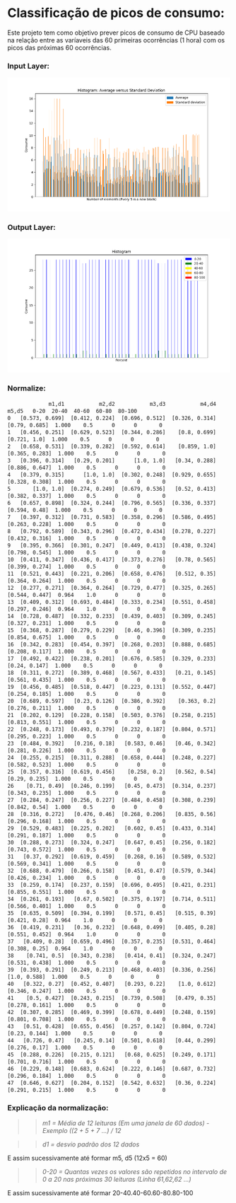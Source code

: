 # Classificação de picos de consumo:

Este projeto tem como objetivo prever picos de consumo de CPU baseado na relação entre as varíaveis das 60 primeiras ocorrências (1 hora) com os picos das próximas 60 ocorrências.

### Input Layer:

<img src="https://github.com/vinhali/advanced_monitoring/blob/master/neural-network/classification/img/input_layer.png?raw=true"/>

### Output Layer:

<img src="https://github.com/vinhali/advanced_monitoring/blob/master/neural-network/classification/img/output_layer.png?raw=true"/>

### Normalize:

                 m1,d1           m2,d2           m3,d3           m4,d4           m5,d5   0-20  20-40  40-60  60-80  80-100
    0   [0.573, 0.699]  [0.412, 0.224]  [0.696, 0.512]  [0.326, 0.314]   [0.79, 0.685]  1.000    0.5      0      0       0
    1   [0.456, 0.251]  [0.629, 0.523]  [0.344, 0.286]    [0.8, 0.699]    [0.721, 1.0]  1.000    0.5      0      0       0
    2   [0.658, 0.531]  [0.339, 0.282]  [0.592, 0.614]    [0.859, 1.0]  [0.365, 0.283]  1.000    0.5      0      0       0
    3   [0.396, 0.314]   [0.29, 0.201]      [1.0, 1.0]   [0.34, 0.288]  [0.886, 0.647]  1.000    0.5      0      0       0
    4   [0.379, 0.315]      [1.0, 1.0]  [0.302, 0.248]  [0.929, 0.655]  [0.328, 0.308]  1.000    0.5      0      0       0
    5       [1.0, 1.0]  [0.274, 0.249]  [0.679, 0.536]   [0.52, 0.413]  [0.382, 0.337]  1.000    0.5      0      0       0
    6   [0.657, 0.898]  [0.324, 0.244]  [0.796, 0.565]  [0.336, 0.337]   [0.594, 0.48]  1.000    0.5      0      0       0
    7   [0.397, 0.312]  [0.731, 0.583]  [0.358, 0.296]  [0.586, 0.495]  [0.263, 0.228]  1.000    0.5      0      0       0
    8   [0.792, 0.589]  [0.343, 0.296]  [0.472, 0.434]  [0.278, 0.227]  [0.432, 0.316]  1.000    0.5      0      0       0
    9   [0.395, 0.366]  [0.301, 0.247]  [0.449, 0.413]  [0.438, 0.324]  [0.798, 0.545]  1.000    0.5      0      0       0
    10  [0.411, 0.347]  [0.436, 0.417]  [0.373, 0.276]   [0.78, 0.565]  [0.399, 0.274]  1.000    0.5      0      0       0
    11  [0.521, 0.443]  [0.221, 0.206]  [0.658, 0.476]   [0.512, 0.35]  [0.364, 0.264]  1.000    0.5      0      0       0
    12  [0.277, 0.271]  [0.364, 0.264]  [0.729, 0.477]  [0.325, 0.265]  [0.544, 0.447]  0.964    1.0      0      0       0
    13  [0.409, 0.312]  [0.693, 0.484]  [0.333, 0.234]  [0.551, 0.458]  [0.297, 0.246]  0.964    1.0      0      0       0
    14  [0.728, 0.487]  [0.332, 0.233]  [0.439, 0.403]  [0.309, 0.245]  [0.327, 0.231]  1.000    0.5      0      0       0
    15  [0.368, 0.287]  [0.279, 0.229]   [0.46, 0.396]  [0.309, 0.235]  [0.854, 0.675]  1.000    0.5      0      0       0
    16  [0.342, 0.283]  [0.454, 0.397]  [0.268, 0.203]  [0.888, 0.685]  [0.208, 0.117]  1.000    0.5      0      0       0
    17  [0.492, 0.422]  [0.238, 0.201]  [0.676, 0.585]  [0.329, 0.233]   [0.24, 0.147]  1.000    0.5      0      0       0
    18  [0.311, 0.272]  [0.389, 0.468]  [0.567, 0.433]   [0.21, 0.145]  [0.561, 0.435]  1.000    0.5      0      0       0
    19  [0.456, 0.485]  [0.518, 0.447]  [0.223, 0.131]  [0.552, 0.447]  [0.254, 0.185]  1.000    0.5      0      0       0
    20  [0.689, 0.597]   [0.23, 0.126]  [0.386, 0.392]    [0.363, 0.2]  [0.276, 0.211]  1.000    0.5      0      0       0
    21  [0.202, 0.129]  [0.228, 0.158]  [0.503, 0.376]  [0.258, 0.215]  [0.813, 0.551]  1.000    0.5      0      0       0
    22  [0.248, 0.173]  [0.493, 0.379]  [0.232, 0.187]  [0.804, 0.571]  [0.295, 0.223]  1.000    0.5      0      0       0
    23  [0.484, 0.392]   [0.216, 0.18]   [0.583, 0.46]   [0.46, 0.342]  [0.281, 0.226]  1.000    0.5      0      0       0
    24  [0.255, 0.215]  [0.311, 0.288]  [0.658, 0.444]  [0.248, 0.227]  [0.582, 0.523]  1.000    0.5      0      0       0
    25  [0.357, 0.316]  [0.619, 0.456]    [0.258, 0.2]   [0.562, 0.54]   [0.29, 0.235]  1.000    0.5      0      0       0
    26    [0.71, 0.49]  [0.246, 0.199]   [0.45, 0.473]  [0.314, 0.237]  [0.343, 0.235]  1.000    0.5      0      0       0
    27  [0.284, 0.247]  [0.256, 0.227]  [0.484, 0.458]  [0.308, 0.239]   [0.842, 0.54]  1.000    0.5      0      0       0
    28  [0.316, 0.272]   [0.476, 0.46]  [0.268, 0.206]   [0.835, 0.56]  [0.296, 0.168]  1.000    0.5      0      0       0
    29  [0.529, 0.483]  [0.225, 0.202]   [0.602, 0.45]  [0.433, 0.314]  [0.291, 0.187]  1.000    0.5      0      0       0
    30  [0.288, 0.273]  [0.324, 0.247]   [0.647, 0.45]  [0.256, 0.182]  [0.743, 0.572]  1.000    0.5      0      0       0
    31   [0.37, 0.292]  [0.619, 0.459]   [0.268, 0.16]  [0.589, 0.532]  [0.569, 0.341]  1.000    0.5      0      0       0
    32  [0.688, 0.479]  [0.266, 0.158]   [0.451, 0.47]  [0.579, 0.344]  [0.426, 0.234]  1.000    0.5      0      0       0
    33  [0.259, 0.174]  [0.237, 0.159]  [0.696, 0.495]  [0.421, 0.231]  [0.855, 0.551]  1.000    0.5      0      0       0
    34  [0.261, 0.193]   [0.67, 0.502]  [0.375, 0.197]  [0.714, 0.511]  [0.566, 0.401]  1.000    0.5      0      0       0
    35  [0.635, 0.509]  [0.394, 0.199]   [0.571, 0.45]   [0.515, 0.39]   [0.421, 0.28]  0.964    1.0      0      0       0
    36  [0.419, 0.231]   [0.36, 0.232]  [0.648, 0.499]   [0.405, 0.28]  [0.551, 0.452]  0.964    1.0      0      0       0
    37   [0.409, 0.28]  [0.659, 0.496]  [0.357, 0.235]  [0.531, 0.464]   [0.308, 0.25]  0.964    1.0      0      0       0
    38    [0.741, 0.5]  [0.343, 0.238]   [0.414, 0.41]  [0.324, 0.247]  [0.531, 0.438]  1.000    0.5      0      0       0
    39  [0.393, 0.291]  [0.249, 0.213]  [0.468, 0.403]  [0.336, 0.256]    [1.0, 0.588]  1.000    0.5      0      0       0
    40   [0.322, 0.27]  [0.452, 0.407]   [0.293, 0.22]    [1.0, 0.612]  [0.346, 0.247]  1.000    0.5      0      0       0
    41    [0.5, 0.427]  [0.243, 0.215]  [0.739, 0.508]   [0.479, 0.35]  [0.278, 0.161]  1.000    0.5      0      0       0
    42  [0.307, 0.285]  [0.469, 0.399]  [0.678, 0.449]  [0.248, 0.159]  [0.801, 0.708]  1.000    0.5      0      0       0
    43   [0.51, 0.428]  [0.655, 0.456]  [0.257, 0.142]  [0.804, 0.724]   [0.23, 0.144]  1.000    0.5      0      0       0
    44   [0.726, 0.47]   [0.245, 0.14]  [0.501, 0.618]   [0.44, 0.299]   [0.276, 0.17]  1.000    0.5      0      0       0
    45  [0.288, 0.226]  [0.215, 0.121]   [0.68, 0.625]  [0.249, 0.171]  [0.701, 0.716]  1.000    0.5      0      0       0
    46  [0.229, 0.148]  [0.683, 0.624]  [0.222, 0.146]  [0.687, 0.732]  [0.296, 0.184]  1.000    0.5      0      0       0
    47  [0.646, 0.627]  [0.204, 0.152]  [0.542, 0.632]   [0.36, 0.224]  [0.291, 0.215]  1.000    0.5      0      0       0
    
 ### Explicação da normalização:

> > *m1 = Média de 12 leituras (Em uma janela de 60 dados) - Exemplo ((2 + 5 + 7 ...) / 12*

> > *d1 = desvio padrão dos 12 dados*

E assim sucessivamente até formar m5, d5 (12x5 = 60)

> > *0-20 = Quantas vezes os valores são repetidos no intervalo de 0 a 20 nas próximas 30 leituras (Linha 61,62,62 ...)*

E assim sucessivamente até formar 20-40.40-60.60-80.80-100


